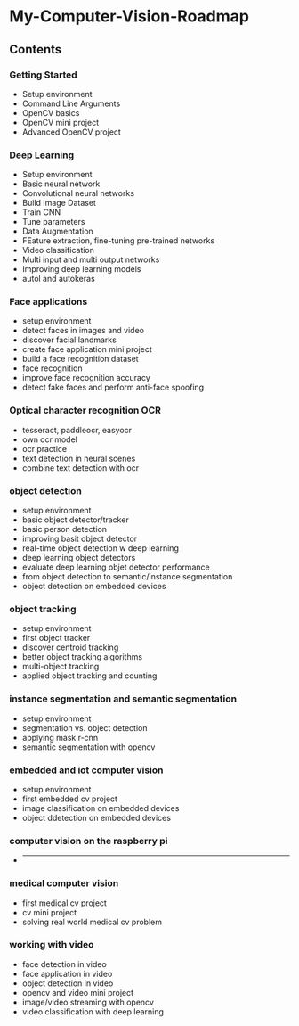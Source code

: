 # My-Computer-Vision-Roadmap

## Contents

### Getting Started
- Setup environment
- Command Line Arguments
- OpenCV basics
- OpenCV mini project
- Advanced OpenCV project

### Deep Learning
- Setup environment
- Basic neural network
- Convolutional neural networks
- Build Image Dataset
- Train CNN
- Tune parameters
- Data Augmentation
- FEature extraction, fine-tuning pre-trained networks
- Video classification
- Multi input and multi output networks
- Improving deep learning models
- autol and autokeras

### Face applications
- setup environment
- detect faces in images and video
- discover facial landmarks
- create face application mini project
- build a face recognition dataset
- face recognition
- improve face recognition accuracy
- detect fake faces and perform anti-face spoofing


### Optical character recognition OCR
- tesseract, paddleocr, easyocr 
- own ocr model
- ocr practice
- text detection in neural scenes
- combine text detection with ocr

### object detection
- setup environment
- basic object detector/tracker
- basic person detection
- improving basit object detector
- real-time object detection w deep learning
- deep learning object detectors
- evaluate deep learning objet detector performance
- from object detection to semantic/instance segmentation
- object detection on embedded devices

### object tracking
- setup environment
- first object tracker
- discover centroid tracking
- better object tracking algorithms
- multi-object tracking
- applied object tracking and counting

### instance segmentation and semantic segmentation
- setup environment
- segmentation vs. object detection
- applying mask r-cnn
- semantic segmentation with opencv

### embedded and iot computer vision
- setup environment
- first embedded cv project
- image classification on embedded devices
- object ddetection on embedded devices

### computer vision on the raspberry pi
- ***

### medical computer vision
- first medical cv project
- cv mini project
- solving real world medical cv problem

### working with video
- face detection in video
- face application in video
- object detection in video
- opencv and video mini project
- image/video streaming with opencv
- video classification with deep learning




























































































